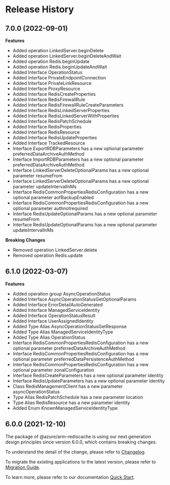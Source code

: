 # Release History
    
## 7.0.0 (2022-09-01)
    
**Features**

  - Added operation LinkedServer.beginDelete
  - Added operation LinkedServer.beginDeleteAndWait
  - Added operation Redis.beginUpdate
  - Added operation Redis.beginUpdateAndWait
  - Added Interface OperationStatus
  - Added Interface PrivateEndpointConnection
  - Added Interface PrivateLinkResource
  - Added Interface ProxyResource
  - Added Interface RedisCreateProperties
  - Added Interface RedisFirewallRule
  - Added Interface RedisFirewallRuleCreateParameters
  - Added Interface RedisLinkedServerProperties
  - Added Interface RedisLinkedServerWithProperties
  - Added Interface RedisPatchSchedule
  - Added Interface RedisProperties
  - Added Interface RedisResource
  - Added Interface RedisUpdateProperties
  - Added Interface TrackedResource
  - Interface ExportRDBParameters has a new optional parameter preferredDataArchiveAuthMethod
  - Interface ImportRDBParameters has a new optional parameter preferredDataArchiveAuthMethod
  - Interface LinkedServerDeleteOptionalParams has a new optional parameter resumeFrom
  - Interface LinkedServerDeleteOptionalParams has a new optional parameter updateIntervalInMs
  - Interface RedisCommonPropertiesRedisConfiguration has a new optional parameter aofBackupEnabled
  - Interface RedisCommonPropertiesRedisConfiguration has a new optional parameter authnotrequired
  - Interface RedisUpdateOptionalParams has a new optional parameter resumeFrom
  - Interface RedisUpdateOptionalParams has a new optional parameter updateIntervalInMs

**Breaking Changes**

  - Removed operation LinkedServer.delete
  - Removed operation Redis.update
    
    
## 6.1.0 (2022-03-07)
    
**Features**

  - Added operation group AsyncOperationStatus
  - Added Interface AsyncOperationStatusGetOptionalParams
  - Added Interface ErrorDetailAutoGenerated
  - Added Interface ManagedServiceIdentity
  - Added Interface OperationStatusResult
  - Added Interface UserAssignedIdentity
  - Added Type Alias AsyncOperationStatusGetResponse
  - Added Type Alias ManagedServiceIdentityType
  - Added Type Alias OperationStatus
  - Interface RedisCommonPropertiesRedisConfiguration has a new optional parameter preferredDataArchiveAuthMethod
  - Interface RedisCommonPropertiesRedisConfiguration has a new optional parameter preferredDataPersistenceAuthMethod
  - Interface RedisCommonPropertiesRedisConfiguration has a new optional parameter zonalConfiguration
  - Interface RedisCreateParameters has a new optional parameter identity
  - Interface RedisUpdateParameters has a new optional parameter identity
  - Class RedisManagementClient has a new parameter asyncOperationStatus
  - Type Alias RedisPatchSchedule has a new parameter location
  - Type Alias RedisResource has a new parameter identity
  - Added Enum KnownManagedServiceIdentityType
    
    
## 6.0.0 (2021-12-10)

The package of @azure/arm-rediscache is using our next generation design principles since version 6.0.0, which contains breaking changes.

To understand the detail of the change, please refer to [Changelog](https://aka.ms/js-track2-changelog).

To migrate the existing applications to the latest version, please refer to [Migration Guide](https://aka.ms/js-track2-migration-guide).

To learn more, please refer to our documentation [Quick Start](https://aka.ms/js-track2-quickstart).
